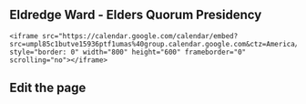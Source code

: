 ## Eldredge Ward - Elders Quorum Presidency

```
<iframe src="https://calendar.google.com/calendar/embed?src=umpl85c1butve15936ptf1umas%40group.calendar.google.com&ctz=America/Denver" style="border: 0" width="800" height="600" frameborder="0" scrolling="no"></iframe>
```

## Edit the page
